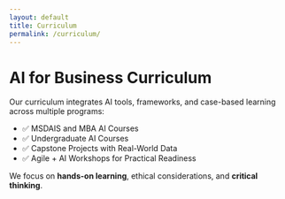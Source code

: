 ```yaml
---
layout: default
title: Curriculum
permalink: /curriculum/
---
```


# AI for Business Curriculum

Our curriculum integrates AI tools, frameworks, and case-based learning across multiple programs:

- ✅ MSDAIS and MBA AI Courses
- ✅ Undergraduate AI Courses
- ✅ Capstone Projects with Real-World Data  
- ✅ Agile + AI Workshops for Practical Readiness

We focus on **hands-on learning**, ethical considerations, and **critical thinking**.
